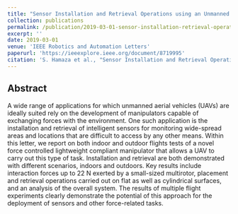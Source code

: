 ```yaml
---
title: "Sensor Installation and Retrieval Operations using an Unmanned Aerial Manipulator"
collection: publications
permalink: /publication/2019-03-01-sensor-installation-retrieval-operations
excerpt: ''
date: 2019-03-01
venue: 'IEEE Robotics and Automation Letters'
paperurl: 'https://ieeexplore.ieee.org/document/8719995'
citation: 'S. Hamaza et al., "Sensor Installation and Retrieval Operations Using an Unmanned Aerial Manipulator," in IEEE Robotics and Automation Letters, vol. 4, no. 3, pp. 2793-2800, July 2019, doi: 10.1109/LRA.2019.2918448.' 
---
```


## Abstract
A wide range of applications for which unmanned aerial vehicles (UAVs) are ideally suited rely on the development of manipulators capable of exchanging forces with the environment. One such application is the installation and retrieval of intelligent sensors for monitoring wide-spread areas and locations that are difficult to access by any other means. Within this letter, we report on both indoor and outdoor flights tests of a novel force controlled lightweight compliant manipulator that allows a UAV to carry out this type of task. Installation and retrieval are both demonstrated with different scenarios, indoors and outdoors. Key results include interaction forces up to 22 N exerted by a small-sized multirotor, placement and retrieval operations carried out on flat as well as cylindrical surfaces, and an analysis of the overall system. The results of multiple flight experiments clearly demonstrate the potential of this approach for the deployment of sensors and other force-related tasks.